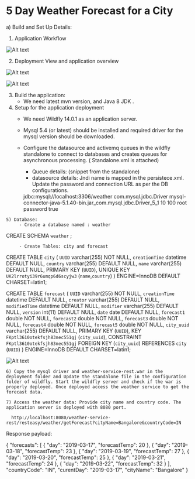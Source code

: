 # 5 Day Weather Forecast for a City

a)	Build and Set Up Details:

   1) Application Workflow 
   
   ![Alt text](/images/Workflow.png?raw=true "Listeners")

   2) Deployment View and application overview
   
   ![Alt text](/images/application.png?raw=true "Listeners")
   
   ![Alt text](/images/deploymentview.png?raw=true "Listeners")
   
   3) Build the application:
        - We need latest mvn version, and Java 8 JDK .
   4) Setup for the application deployment
        - We need Wildfly 14.0.1 as an application server.
		- Mysql 5.4 (or latest) should be installed and required driver for the mysql version should be downloaded.
		- Configure the datasource and activemq queues in the wildfly standalone to connect to databases and creates queues for asynchronous processing. ( Standalone.xml is attached)
		
		   - Queue details: (snippet from the standalone)
		      <jms-queue name="forecastDispatchQueue" entries="java:/queue/forecastDispatchQueue java:jboss/exported/jms/queue/forecastDispatchQueue"/>  
		   - datasource details: Jndi name is mapped in the persistece.xml. Update the password and connection URL as per the DB configurations.
		    
		   <datasource jta="true" jndi-name="java:jboss/datasources/weatherDS" pool-name="weatherDS" enabled="true" use-ccm="true">
                    <connection-url>jdbc:mysql://localhost:3306/weather</connection-url>
                    <driver-class>com.mysql.jdbc.Driver</driver-class>
                    <driver>mysql-connector-java-5.1.40-bin.jar_com.mysql.jdbc.Driver_5_1</driver>
                    <pool>
                        <min-pool-size>10</min-pool-size>
                        <max-pool-size>100</max-pool-size>
                    </pool>
                    <security>
                        <user-name>root</user-name>
                        <password>password</password>
                    </security>
                    <validation>
                        <valid-connection-checker class-name="org.jboss.jca.adapters.jdbc.extensions.mysql.MySQLValidConnectionChecker"/>
                        <background-validation>true</background-validation>
                        <exception-sorter class-name="org.jboss.jca.adapters.jdbc.extensions.mysql.MySQLExceptionSorter"/>
                    </validation>
                </datasource>  
				
	5) Database:
	     - Create a database named : weather 
		 
CREATE SCHEMA `weather` ;
		 
		 - Create Tables: city and forecast
		 
		 
CREATE TABLE `city` (
  `UUID` varchar(255) NOT NULL,
  `creationTime` datetime DEFAULT NULL,
  `country` varchar(255) DEFAULT NULL,
  `name` varchar(255) DEFAULT NULL,
  PRIMARY KEY (`UUID`),
  UNIQUE KEY `UK2lrrotyi39r6umqp6d6scyjw3` (`name`,`country`)
) ENGINE=InnoDB DEFAULT CHARSET=latin1;


CREATE TABLE `forecast` (
  `UUID` varchar(255) NOT NULL,
  `creationTime` datetime DEFAULT NULL,
  `creator` varchar(255) DEFAULT NULL,
  `modifiedTime` datetime DEFAULT NULL,
  `modifier` varchar(255) DEFAULT NULL,
  `version` int(11) DEFAULT NULL,
  `date` date DEFAULT NULL,
  `forecast1` double NOT NULL,
  `forecast2` double NOT NULL,
  `forecast3` double NOT NULL,
  `forecast4` double NOT NULL,
  `forecast5` double NOT NULL,
  `city_uuid` varchar(255) DEFAULT NULL,
  PRIMARY KEY (`UUID`),
  KEY `FKptl3610otekfsjh83nec551gj` (`city_uuid`),
  CONSTRAINT `FKptl3610otekfsjh83nec551gj` FOREIGN KEY (`city_uuid`) REFERENCES `city` (`UUID`)
) ENGINE=InnoDB DEFAULT CHARSET=latin1;


  ![Alt text](/images/entityDiagram.png?raw=true "Listeners")
  
    6) Copy the mysql driver and weather-service-rest.war in the deployment folder and Update the standalone file in the configuration folder of wildfly. Start the wildfly server and check if the war is properly deployed. Once deployed access the weather service to get the forecast data.
				
	7) Access the weather data: Provide city name and country code. The application server is deployed with 8080 port.
	
      http://localhost:8080/weather-service-rest/resteasy/weather/getForecast?cityName=Bangalore&countryCode=IN


	  
	  
Response payload:

{
    "forecasts": [
        {
            "day": "2019-03-17",
            "forecastTemp": 20
        },
        {
            "day": "2019-03-18",
            "forecastTemp": 23
        },
        {
            "day": "2019-03-19",
            "forecastTemp": 27
        },
        {
            "day": "2019-03-20",
            "forecastTemp": 25
        },
        {
            "day": "2019-03-21",
            "forecastTemp": 24
        },
        {
            "day": "2019-03-22",
            "forecastTemp": 32
        }
    ],
    "countryCode": "IN",
    "curentDay": "2019-03-17",
    "cityName": "Bangalore"
}

